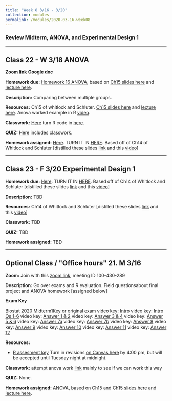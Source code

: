```yaml
---
title: "Week 8 3/16 - 3/20"
collection: modules
permalink: /modules/2020-03-16-week08
---
```


### Review Midterm, ANOVA, and Experimental Design 1

---




## Class 22 - W 3/18 ANOVA

**[Zoom link](https://umn.zoom.us/j/493135911)**    **[Google doc](https://docs.google.com/document/d/1odx69Nk3csomXsU67vsRIPIW0No7_maaMVQS2MQWQ1w/edit)** 

**Homework due:** [Homework 16 ANOVA](https://docs.google.com/forms/d/e/1FAIpQLSd1s2Il7hNop_TFs4x6FNc5kdeRGttIGLJtMPhz8onPxTlqKw/viewform?usp=sf_link), based on [Ch15 slides here](https://drive.google.com/open?id=1AkQQQphOh-rMzLt2LBVftfD3szfbmKj_) and [lecture here](https://youtu.be/fuef3mb6ibk).

**Description:** Comparing between multiple groups. 

**Resources:** Ch15 of whitlock and Schluter. [Ch15 slides here](https://drive.google.com/open?id=1AkQQQphOh-rMzLt2LBVftfD3szfbmKj_) and [lecture here](https://youtu.be/fuef3mb6ibk). Anova worked example in R [video](https://youtu.be/hYfBHlXFlRQ).   

**Classwork:** [Here](https://drive.google.com/file/d/1YxnZsiLuwiuGj5Qw7TFvoQaZF5CGDCmj/view?usp=sharing) turn R code in [here](https://canvas.umn.edu/courses/151855/assignments/1040105).   

**QUIZ:** [Here](https://canvas.umn.edu/courses/151855/quizzes/245786) includes classwork.

**Homework assigned:** [Here](https://drive.google.com/file/d/18ZdRFT69S7mqqnAPbdhEDQx16q7t_RNw/view?usp=sharing). TURN IT IN [HERE](https://canvas.umn.edu/courses/151855/assignments/1040117).
Based off of Ch14 of Whitlock and Schluter [distilled these slides [link](https://drive.google.com/open?id=1UTCrt_WMsMG1_LGJTZlmXs0aQukzilEA) and this [video](https://youtu.be/vLC1EKwoNgE
)]

---

## Class 23 - F 3/20 Experimental Design 1

**Homework due:** [Here](https://drive.google.com/file/d/18ZdRFT69S7mqqnAPbdhEDQx16q7t_RNw/view?usp=sharing). TURN IT IN [HERE](https://canvas.umn.edu/courses/151855/assignments/1040117).
Based off of Ch14 of Whitlock and Schluter [distilled these slides [link](https://drive.google.com/open?id=1UTCrt_WMsMG1_LGJTZlmXs0aQukzilEA) and this [video](https://youtu.be/vLC1EKwoNgE
)]

**Description:** TBD

**Resources:**  Ch14 of Whitlock and Schluter [distilled these slides [link](https://drive.google.com/open?id=1UTCrt_WMsMG1_LGJTZlmXs0aQukzilEA) and this [video](https://youtu.be/vLC1EKwoNgE
)]  

**Classwork:** TBD

**QUIZ:** TBD

**Homework assigned:** TBD



---- 

## Optional Class / "Office hours" 21. M 3/16

**Zoom:** Join with this [zoom link](https://umn.zoom.us/j/100430289), meeting ID 100-430-289

**Description:** Go over exams and R evaluation. Field questionsabout final project and ANOVA homework [assigned below]

**Exam Key**

Biostat 2020 [Midterm1Key](https://drive.google.com/open?id=1KoGzjPZhECeVNOLIqens8FUyux9wkYQZ)   or original [exam](https://drive.google.com/open?id=10XsCSs8egzu1INVY6FLVnW_q0z7CLjFc)
video key: [Intro](https://youtu.be/Zqmot-fKpLM)
video key: [Intro Qs 1-6](https://youtu.be/vaFnTXLKCpg)
video key: [Answer 1 & 2](https://youtu.be/5fr2LwqN4gU)
video key: [Answer 3 & 4](https://youtu.be/sr7OijexYys)
video key: [Answer 5 & 6](https://youtu.be/YtvqxPzPCeo)
video key: [Answer 7a](https://youtu.be/n98psm4l-J0)
video key: [Answer 7b](https://youtu.be/_aZoMr3vc2s)
video key: [Answer 8](https://youtu.be/sgrdsEm8WC4)
video key: [Answer 9](https://youtu.be/WiF6QVREdUw)
video key: [Answer 10](https://youtu.be/XMLktjH1dbQ)
video key: [Answer 11](https://youtu.be/R_Rk8jJoF0M)
video key: [Answer 12](https://youtu.be/GPfzT2U8_Kc)

**Resources:**

- [R assesment key](https://drive.google.com/open?id=1dilQVJww58xlWrKeSTdUliqDtYO0TvUA) Turn in revisions [on Canvas here](https://canvas.umn.edu/courses/151855/assignments/1027811) by 4:00 pm, but will be accepted until Tuesday night at midnight.

**Classwork:** attempt anova work [link](https://drive.google.com/open?id=13HKYMkKOZhOcGs6K4F_hb27hz5Gt3fEb) mainly to see if we can work this way

**QUIZ:** None.

**Homework assigned:** [ANOVA](https://docs.google.com/forms/d/e/1FAIpQLSd1s2Il7hNop_TFs4x6FNc5kdeRGttIGLJtMPhz8onPxTlqKw/viewform?usp=sf_link), based on Ch15 and [Ch15 slides here](https://www.google.com/url?q=https://drive.google.com/open?id%3D1AkQQQphOh-rMzLt2LBVftfD3szfbmKj_&sa=D&ust=1583993042083000&usg=AFQjCNH-kXgkK2Xf0QiFtsvcyO6PZe1cNw) and [lecture here](https://youtu.be/fuef3mb6ibk).
